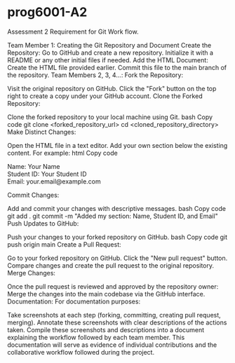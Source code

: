 # prog6001-A2
Assessment 2 Requirement for Git Work flow.

Team Member 1: Creating the Git Repository and Document
Create the Repository:
Go to GitHub and create a new repository.
Initialize it with a README or any other initial files if needed.
Add the HTML Document:
Create the HTML file provided earlier.
Commit this file to the main branch of the repository.
Team Members 2, 3, 4...:
Fork the Repository:

Visit the original repository on GitHub.
Click the "Fork" button on the top right to create a copy under your GitHub account.
Clone the Forked Repository:

Clone the forked repository to your local machine using Git.
bash
Copy code
git clone <forked_repository_url>
cd <cloned_repository_directory>
Make Distinct Changes:

Open the HTML file in a text editor.
Add your own section below the existing content. For example:
html
Copy code
<div class="intro">
    <!-- Your information here -->
    <div>Name: Your Name</div>
    <div>Student ID: Your Student ID</div>
    <div>Email: your.email@example.com</div>
</div>

<!-- Additional content -->
Commit Changes:

Add and commit your changes with descriptive messages.
bash
Copy code
git add .
git commit -m "Added my section: Name, Student ID, and Email"
Push Updates to GitHub:

Push your changes to your forked repository on GitHub.
bash
Copy code
git push origin main
Create a Pull Request:

Go to your forked repository on GitHub.
Click the "New pull request" button.
Compare changes and create the pull request to the original repository.
Merge Changes:

Once the pull request is reviewed and approved by the repository owner:
Merge the changes into the main codebase via the GitHub interface.
Documentation:
For documentation purposes:

Take screenshots at each step (forking, committing, creating pull request, merging).
Annotate these screenshots with clear descriptions of the actions taken.
Compile these screenshots and descriptions into a document explaining the workflow followed by each team member.
This documentation will serve as evidence of individual contributions and the collaborative workflow followed during the project.
